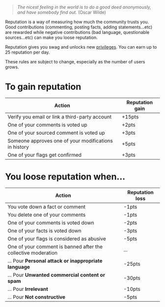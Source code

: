 > _The nicest feeling in the world is to do a good deed anonymously, and have somebody find out._
> (Oscar Wilde)

Reputation is a way of measuring how much the community trusts you.
Good contributions (commenting, posting facts, adding statements...etc) are rewarded
while negative contributions (bad language, questionable sources...etc) can make
you loose reputation.

Reputation gives you swag and unlocks new [privileges](/help/privileges).
You can earn up to 25 reputation per day.

These rules are subject to change, especially as the number of users grows.

# To gain reputation

| Action                                                         | Reputation gain          |
|----------------------------------------------------------------|--------------------------|
| Verify you email or link a third-party account                 | +15pts
| One of your comments is voted up                               | +2pts
| One of your sourced comment is voted up                        | +3pts
| Someone approves one of your modifications in history          | +5pts
| One of your flags get confirmed                                | +3pts

# You loose reputation when...

| Action                                                                     | Reputation loss |
|----------------------------------------------------------------------------|-----------------|
| You vote down a fact or comment                                            | -1pts
| You delete one of your comments                                            | -1pts
| One of your comments is voted down                                         | -2pts
| One of your facts is voted down                                            | -3pts
| One of your flags is considered as abusive                                 | -5pts
| One of your comment is banned after the collective moderation              | ...
| ... Pour **Personal attack or inappropriate language**                     | -25pts
| ... Pour **Unwanted commercial content or spam**                           | -30pts
| ... Pour **Irrelevant**                                                    | -10pts
| ... Pour **Not constructive**                                              | -5pts

